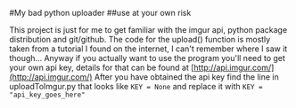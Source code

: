 #My bad python uploader
##use at your own risk

This project is just for me to get familiar with the imgur api, python package distribution and git/github.
The code for the upload() function is mostly taken from a tutorial I found on the internet, I can't remember where I saw it though...
Anyway if you actually want to use the program you'll need to get your own api key, details for that can be found at [http://api.imgur.com/](http://api.imgur.com/)
After you have obtained the api key find the line in uploadToImgur.py that looks like `KEY = None` and replace it with `KEY = "api_key_goes_here"`
